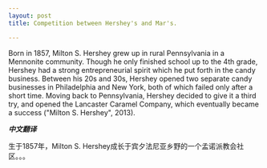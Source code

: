 ```yaml
---
layout: post
title: Competition between Hershey's and Mar's. 

---
```


Born in 1857, Milton S. Hershey grew up in rural Pennsylvania in a Mennonite community. Though he only finished school up to the 4th grade, Hershey had a strong entrepreneurial spirit which he put forth in the candy business. Between his 20s and 30s, Hershey opened two separate candy businesses in Philadelphia and New York, both of which failed only after a short time. Moving back to Pennsylvania, Hershey decided to give it a third try, and opened the Lancaster Caramel Company, which eventually became a success ("Milton S. Hershey", 2013).



***中文翻译***

生于1857年，Milton S. Hershey成长于宾夕法尼亚乡野的一个孟诺派教会社区。。。




